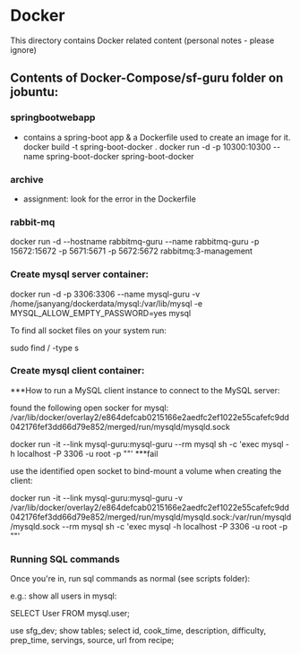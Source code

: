 # Docker
This directory contains Docker related content (personal notes - please ignore)

## Contents of Docker-Compose/sf-guru folder on jobuntu:
### springbootwebapp 
- contains a spring-boot app & a Dockerfile used to create an image for it.
docker build -t spring-boot-docker .
docker run -d -p 10300:10300 --name spring-boot-docker spring-boot-docker 

### archive
- assignment: look for the error in the Dockerfile 

### rabbit-mq
docker run -d --hostname rabbitmq-guru --name rabbitmq-guru -p 15672:15672 -p 5671:5671 -p 5672:5672 rabbitmq:3-management 


### Create mysql server container:
docker run -d -p 3306:3306 --name mysql-guru -v /home/jsanyang/dockerdata/mysql:/var/lib/mysql  -e  MYSQL_ALLOW_EMPTY_PASSWORD=yes mysql


To find all socket files on your system run:

sudo find / -type s


### Create mysql client container:
***How to run a MySQL client instance to connect to the MySQL server:

found the following open socker for mysql:
/var/lib/docker/overlay2/e864defcab0215166e2aedfc2ef1022e55cafefc9dd042176fef3dd66d79e852/merged/run/mysqld/mysqld.sock


docker run -it --link mysql-guru:mysql-guru --rm mysql sh -c 'exec mysql -h localhost -P 3306 -u root -p ""'  ***fail

use the identified open socket to bind-mount a volume when creating the client:

docker run -it --link mysql-guru:mysql-guru -v /var/lib/docker/overlay2/e864defcab0215166e2aedfc2ef1022e55cafefc9dd042176fef3dd66d79e852/merged/run/mysqld/mysqld.sock:/var/run/mysqld/mysqld.sock --rm mysql sh -c 'exec mysql -h localhost -P 3306 -u root -p ""'


### Running SQL commands
Once you're in, run sql commands as normal (see scripts folder):

e.g.: show all users in mysql:

SELECT User FROM mysql.user;

use sfg_dev;
show tables;
select id, cook_time, description, difficulty, prep_time, servings, source, url from recipe;




